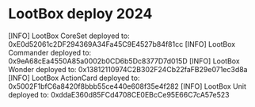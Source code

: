 # LootBox deploy 2024
[INFO] LootBox CoreSet deployed to: 0xE0d52061c2DF294369A34Fa45C9E4527b84f81cc
[INFO] LootBox Commander deployed to: 0x9eA68cEa4550A85a0002b0CD6b5Dc8377D7d015D
[INFO] LootBox Wonder deployed to: 0x13812110974C2B302F24Cb22faFB29e071ec3d8a
[INFO] LootBox ActionCard deployed to: 0x5002F1bfC6a8420f8bbb55ce440e608f35e4f282
[INFO] LootBox Unit deployed to: 0xddaE360d85FCd4708CE0EBcCe95E66C7cA57e523